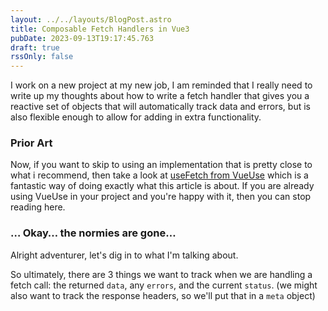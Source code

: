 ```yaml
---
layout: ../../layouts/BlogPost.astro
title: Composable Fetch Handlers in Vue3
pubDate: 2023-09-13T19:17:45.763
draft: true
rssOnly: false
---
```

I work on a new project at my new job, I am reminded that I really need to write up my thoughts about how to write a fetch handler that gives you a reactive set of objects that will automatically track data and errors, but is also flexible enough to allow for adding in extra functionality.

### Prior Art

Now, if you want to skip to using an implementation that is pretty close to what i recommend, then take a look at [useFetch from VueUse](https://vueuse.org/core/useFetch/)  which is a fantastic way of doing exactly what this article is about. If you are already using VueUse in your project and you're happy with it, then you can stop reading here.





### … Okay… the normies are gone…

Alright adventurer, let's dig in to what I'm talking about.





So ultimately, there are 3 things we want to track when we are handling a fetch call: the returned `data`, any `errors`, and the current `status`. (we might also want to track the response headers, so we'll put that in a `meta` object)
